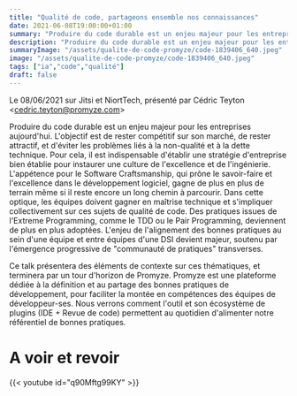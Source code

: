 ```yaml
---
title: "Qualité de code, partageons ensemble nos connaissances"
date: 2021-06-08T19:00:00+01:00
summary: "Produire du code durable est un enjeu majeur pour les entreprises aujourd'hui. L'objectif est de rester compétitif sur son marché, de rester attractif, et d'éviter les problèmes liés à la non-qualité et à la dette technique. Par Cédric TEYTON."
description: "Produire du code durable est un enjeu majeur pour les entreprises aujourd'hui. L'objectif est de rester compétitif sur son marché, de rester attractif, et d'éviter les problèmes liés à la non-qualité et à la dette technique. Par Cédric TEYTON."
summaryImage: "/assets/qualite-de-code-promyze/code-1839406_640.jpeg"
image: "/assets/qualite-de-code-promyze/code-1839406_640.jpeg"
tags: ["ia","code","qualité"]
draft: false
---
```


Le 08/06/2021 sur Jitsi et NiortTech, présenté par Cédric Teyton <[cedric.teyton@promyze.com](mailto:cedric.teyton@promyze.com)>


Produire du code durable est un enjeu majeur pour les entreprises aujourd'hui. L'objectif est de rester compétitif sur son marché, de rester attractif, et d'éviter les problèmes liés à la non-qualité et à la dette technique. Pour cela, il est indispensable d'établir une stratégie d'entreprise bien établie pour instaurer une culture de l'excellence et de l'ingénierie. L'appétence pour le Software Craftsmanship, qui prône le savoir-faire et l'excellence dans le développement logiciel, gagne de plus en plus de terrain même si il reste encore un long chemin à parcourir. Dans cette optique, les équipes doivent gagner en maîtrise technique et s'impliquer collectivement sur ces sujets de qualité de code. Des pratiques issues de l'Extreme Programming, comme le TDD ou le Pair Programming, deviennent de plus en plus adoptées.  L'enjeu de l'alignement des bonnes pratiques au sein d'une équipe et entre équipes d'une DSI devient majeur, soutenu par l'émergence progressive de "communauté de pratiques" transverses. 

Ce talk présentera des éléments de contexte sur ces thématiques, et terminera par un tour d'horizon de Promyze. Promyze est une plateforme dédiée à la définition et au partage des bonnes pratiques de développement, pour faciliter la montée en compétences des équipes de développeur-ses. Nous verrons comment l'outil et son écosystème de plugins (IDE + Revue de code) permettent au quotidien d'alimenter notre référentiel de bonnes pratiques. 

# A voir et revoir 
{{< youtube id="q90Mftg99KY" >}}
